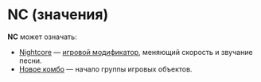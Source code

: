 # NC (значения)

**NC** может означать:

- [Nightcore](/wiki/Game_modifier/Nightcore) — [игровой модификатор](/wiki/Game_modifier), меняющий скорость и звучание песни.
- [Новое комбо](/wiki/Beatmapping/New_combo) — начало группы игровых объектов.
